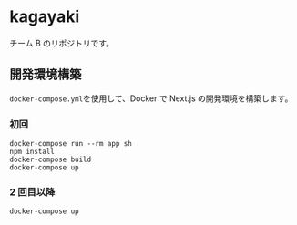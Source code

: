 # kagayaki

チーム B のリポジトリです。

## 開発環境構築

`docker-compose.yml`を使用して、Docker で Next.js の開発環境を構築します。

### 初回

```
docker-compose run --rm app sh
npm install
docker-compose build
docker-compose up
```

### 2 回目以降

```
docker-compose up
```

